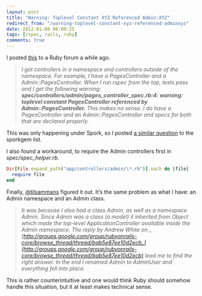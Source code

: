 ```yaml
---
layout: post
title: "Warning: Toplevel Constant XYZ Referenced Admin:XYZ"
redirect_from: "/warning-toplevel-constant-xyz-referenced-adminxyz"
date: 2012-01-08 00:09:25
tags: [rspec, rails, ruby]
comments: true
---
```

I posted [this](http://www.ruby-forum.com/topic/1506818) to a Ruby forum a while ago.

> _I got controllers in a namespace and controllers outside of the namespace. For example, I have a PagesController and a Admin::PagesController. When I run rspec from the top, tests pass and I get the following warning: __spec/controllers/admin/pages_controller_spec.rb:4: warning: toplevel constant PagesController referenced by Admin::PagesController.__ This makes no sense. I do have a PagesController and an Admin::PagesController and specs for both that are declared properly._

This was only happening under Spork, so I posted [a similar question](http://groups.google.com/group/sporkgem/browse_thread/thread/54dfd1e885ad5373) to the sporkgem list.

I also found a workaround, to require the Admin controllers first in _spec/spec_helper.rb_.

```ruby
Dir[File.expand_path("app/controllers/admin/\*.rb")].each do |file|
  require file
end
```

Finally, [@tilsammans](https://twitter.com/#!/tilsammans) figured it out. It’s the same problem as what I have: an Admin namespace and an Admin class.

> _It was because I also had a class Admin, as well as a namespace Admin. Since Admin was a class (a model) it inherited from Object which made the top-level ApplicationController available inside the Admin namespace. The reply by Andrew White on _ [_http://groups.google.com/group/rubyonrails-core/browse_thread/thread/bab5e87ee10d2ecb_](http://groups.google.com/group/rubyonrails-core/browse_thread/thread/bab5e87ee10d2ecb)_ lead me to find the right answer. In the end I renamed Admin to AdminUser and everything fell into place._

This is rather counterintuitive and one would think Ruby should somehow handle this situation, but it at least makes technical sense.
